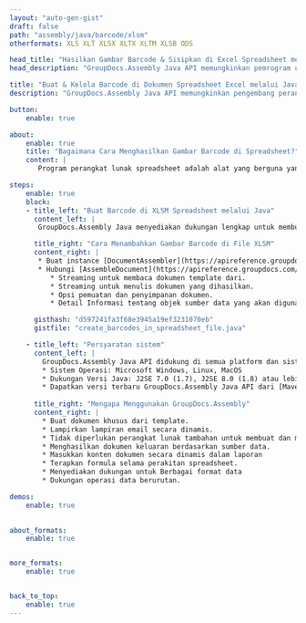 ```yaml
---
layout: "auto-gen-gist"
draft: false
path: "assembly/java/barcode/xlsm"
otherformats: XLS XLT XLSX XLTX XLTM XLSB ODS 

head_title: "Hasilkan Gambar Barcode & Sisipkan di Excel Spreadsheet melalui Java API"
head_description: "GroupDocs.Assembly Java API memungkinkan pemrogram untuk menghasilkan & menambahkan gambar barcode di dalam dokumen Spreadsheet Excel (XLS, XLT, XLSX, XLSM, XLTX, XLTM & XLSB)."

title: "Buat & Kelola Barcode di Dokumen Spreadsheet Excel melalui Java API"
description: "GroupDocs.Assembly Java API memungkinkan pengembang perangkat lunak untuk menghasilkan & mengelola Barcode secara terprogram dalam dokumen Excel Spreadsheet di dalam aplikasi Java & JSP."

button:
    enable: true

about:
    enable: true
    title: "Bagaimana Cara Menghasilkan Gambar Barcode di Spreadsheet?"
    content: |
       Program perangkat lunak spreadsheet adalah alat yang berguna yang memungkinkan pengguna untuk menyimpan, menganalisis, dan melaporkan data dalam jumlah besar. GroupDocs.Assembly adalah Java API hebat yang memudahkan pengembang perangkat lunak untuk membuat, mengatur, dan mencetak gambar barcode di dalam spreadsheet Excel. Barcode adalah kode digital yang menyimpan informasi yang dapat dibaca mesin yang membawa kecepatan dan akurasi ke sistem inventaris. Dengan menggunakan GroupDocs.Assembly Java API, Anda dapat menggambar banyak gambar barcode 1D & 2D secara terprogram dengan teks yang dipersonalisasi, tampilan, dan jenis penyandian berbeda di dalam spreadsheet Microsoft Excel. API juga memudahkan pengguna untuk mengelola Barcode mereka dan tidak memerlukan perangkat lunak eksternal atau alat pihak ketiga untuk diinstal. Ini mendukung fitur seperti memodifikasi ukuran gambar Barcode, pengaturan warna latar depan dan latar belakang, menyesuaikan ukuran font, penyesuaian resolusi gambar Barcode, koreksi otomatis teks barcode dan banyak lagi. 

steps:
    enable: true
    block:
    - title_left: "Buat Barcode di XLSM Spreadsheet melalui Java"
      content_left: |
       GroupDocs.Assembly Java menyediakan dukungan lengkap untuk membuat dan mengelola Barcode di dalam spreadsheet XLSM. Kode Java berikut menunjukkan cara membuat dan menyisipkan gambar kode batang di dalam dokumen Microsoft Excel Spreadsheet. 

      title_right: "Cara Menambahkan Gambar Barcode di File XLSM"
      content_right: |
       * Buat instance [DocumentAssembler](https://apireference.groupdocs.com/assembly/java/com.groupdocs.assembly/DocumentAssembler) 
       * Hubungi [AssembleDocument](https://apireference.groupdocs.com/assembly/java/com.groupdocs.assembly/DocumentAssembler#assembleDocument-java.io.InputStream-java.io.OutputStream-com.groupdocs.assembly.DataSourceInfo. ..-) metode dengan parameter berikut
          * Streaming untuk membaca dokumen template dari.
          * Streaming untuk menulis dokumen yang dihasilkan.
          * Opsi pemuatan dan penyimpanan dokumen.
          * Detail Informasi tentang objek sumber data yang akan digunakan. .

      gisthash: "d597241fa3f68e3945a19ef3231070eb"
      gistfile: "create_barcodes_in_spreadsheet_file.java"

    - title_left: "Persyaratan sistem"
      content_left: |
        GroupDocs.Assembly Java API didukung di semua platform dan sistem operasi utama. Itu dapat menghasilkan dokumen dalam Microsoft Word, Excel, PowerPoint, Outlook, OpenOffice & 50+ format lainnya. Untuk panduan persyaratan sistem lengkap, silakan kunjungi [persyaratan sistem](https://docs.groupdocs.com/assembly/java/system-requirements/) Sebelum menjalankan kode di bawah, pastikan Anda telah menginstal prasyarat berikut di sistem:
        * Sistem Operasi: Microsoft Windows, Linux, MacOS
        * Dukungan Versi Java: J2SE 7.0 (1.7), J2SE 8.0 (1.8) atau lebih tinggi
        * Dapatkan versi terbaru GroupDocs.Assembly Java API dari [Maven](https://mvnrepository.com/artifact/com.groupdocs/groupdocs-assembly/)
        
      title_right: "Mengapa Menggunakan GroupDocs.Assembly"
      content_right: |
        * Buat dokumen khusus dari template.
        * Lampirkan lampiran email secara dinamis.
        * Tidak diperlukan perangkat lunak tambahan untuk membuat dan mengotomatisasi dokumen.
        * Menghasilkan dokumen keluaran berdasarkan sumber data.
        * Masukkan konten dokumen secara dinamis dalam laporan
        * Terapkan formula selama perakitan spreadsheet.
        * Menyediakan dukungan untuk Berbagai format data
        * Dukungan operasi data berurutan. 

demos:
    enable: true
        

about_formats:
    enable: true


more_formats:
    enable: true


back_to_top:
    enable: true
---
```

